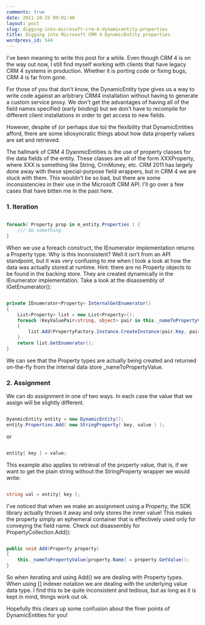 ```yaml
---
comments: true
date: 2011-10-25 00:02:40
layout: post
slug: digging-into-microsoft-crm-4-dynamicentity-properties
title: Digging into Microsoft CRM 4 DynamicEntity properties
wordpress_id: 544
---
```


I've been meaning to write this post for a while. Even though CRM 4 is on the way out now, I still find myself working with clients that have legacy CRM 4 systems in production. Whether it is porting code or fixing bugs, CRM 4 is far from gone.

For those of you that don't know, the DynamicEntity type gives us a way to write code against an arbitrary CRM4 installation without having to generate a custom service proxy. We don't get the advantages of having all of the field names specified (early binding) but we don't have to recompile for different client installations in order to get access to new fields. 

However, despite of (or perhaps due to) the flexibility that DynamicEntities afford, there are some idiosyncratic things about how data property values are set and retrieved.

The hallmark of CRM 4 DyanmicEntities is the use of property classes for the data fields of the entity. These classes are all of the form XXXProperty, where XXX is something like String, CrmMoney, etc. CRM 2011 has largely done away with these special-purpose field wrappers, but in CRM 4 we are stuck with them. This wouldn't be so bad, but there are some inconsistencies in their use in the Microsoft CRM API. I'll go over a few cases that have bitten me in the past here.



### 1. Iteration



``` csharp

foreach( Property prop in m_entity.Properties ) {
    /// do something
}

```


When we use a foreach construct, the IEnumerator implementation returns a Property type. Why is this inconsistent? Well it isn't from an API standpoint, but it was very confusing to me when I took a look at how the data was actually stored at runtime. Hint: there are no Property objects to be found in the backing store. They are created dynamically in the IEnumerator implementation. Take a look at the disassembly of IGetEnumerator():

``` csharp

private IEnumerator<Property> InternalGetEnumerator()
{
    List<Property> list = new List<Property>();
    foreach (KeyValuePair<string, object> pair in this._nameToPropertyValue)
    {
        list.Add(PropertyFactory.Instance.CreateInstance(pair.Key, pair.Value));
    }
    return list.GetEnumerator();
}

```


We can see that the Property types are actually being created and returned on-the-fly from the internal data store _nameToPropertyValue.



### 2. Assignment



We can do assignment in one of two ways. In each case the value that we assign will be slightly different.

``` csharp

DyanmicEntity entity = new DynamicEntity();
entity.Properties.Add( new StringProperty( key, value ) );

```


or

``` csharp

entity[ key ] = value;

```


This example also applies to retrieval of the property value, that is, if we want to get the plain string without the StringProperty wrapper we would write:

``` csharp

string val = entity[ key ];

```


I've noticed that when we make an assignment using a Property, the SDK library actually throws it away and only stores the inner value! This makes the property simply an ephemeral container that is effectively used only for conveying the field name. Check out disassembly for PropertyCollection.Add():

``` csharp

public void Add(Property property)
{
    this._nameToPropertyValue[property.Name] = property.GetValue();
}

```

 
So when iterating and using Add() we are dealing with Property types. When using [] indexer notation we are dealing with the underlying value data type. I find this to be quite inconsistent and tedious, but as long as it is kept in mind, things work out ok.

Hopefully this clears up some confusion about the finer points of DynamicEntities for you!


